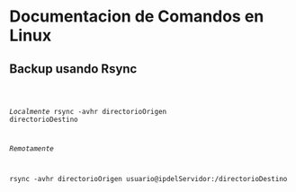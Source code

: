 # Documentacion de Comandos en Linux

## Backup usando Rsync

<code>

*Localmente*
rsync -avhr directorioOrigen  directorioDestino

*Remotamente*

rsync -avhr directorioOrigen  usuario@ipdelServidor:/directorioDestino
</code>
